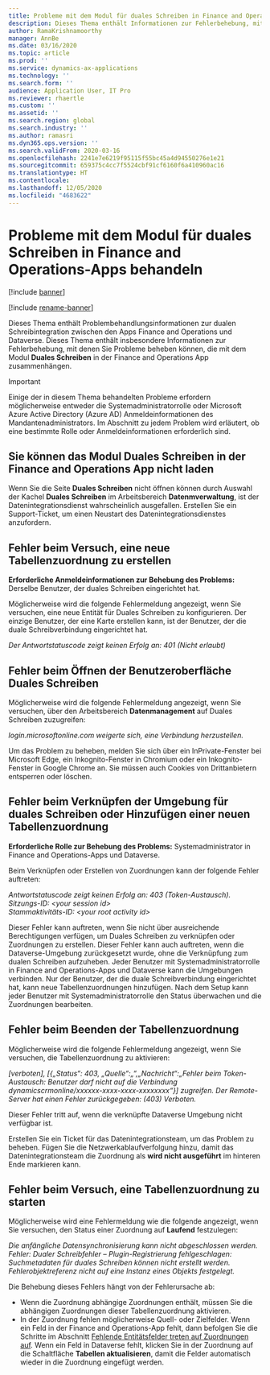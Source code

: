 ```yaml
---
title: Probleme mit dem Modul für duales Schreiben in Finance and Operations-Apps behandeln
description: Dieses Thema enthält Informationen zur Fehlerbehebung, mit denen Sie Probleme beheben können, die mit dem Modul Duales Schreiben in der Finance and Operations App zusammenhängen.
author: RamaKrishnamoorthy
manager: AnnBe
ms.date: 03/16/2020
ms.topic: article
ms.prod: ''
ms.service: dynamics-ax-applications
ms.technology: ''
ms.search.form: ''
audience: Application User, IT Pro
ms.reviewer: rhaertle
ms.custom: ''
ms.assetid: ''
ms.search.region: global
ms.search.industry: ''
ms.author: ramasri
ms.dyn365.ops.version: ''
ms.search.validFrom: 2020-03-16
ms.openlocfilehash: 2241e7e6219f95115f55bc45a4d94550276e1e21
ms.sourcegitcommit: 659375c4cc7f5524cbf91cf6160f6a410960ac16
ms.translationtype: HT
ms.contentlocale: 
ms.lasthandoff: 12/05/2020
ms.locfileid: "4683622"
---
```

# <a name="troubleshoot-issues-with-the-dual-write-module-in-finance-and-operations-apps"></a>Probleme mit dem Modul für duales Schreiben in Finance and Operations-Apps behandeln

[!include [banner](../../includes/banner.md)]

[!include [rename-banner](~/includes/cc-data-platform-banner.md)]

Dieses Thema enthält Problembehandlungsinformationen zur dualen Schreibintegration zwischen den Apps Finance and Operations und Dataverse. Dieses Thema enthält insbesondere Informationen zur Fehlerbehebung, mit denen Sie Probleme beheben können, die mit dem Modul **Duales Schreiben** in der Finance and Operations App zusammenhängen.

> [!IMPORTANT]
> Einige der in diesem Thema behandelten Probleme erfordern möglicherweise entweder die Systemadministratorrolle oder Microsoft Azure Active Directory (Azure AD) Anmeldeinformationen des Mandantenadministrators. Im Abschnitt zu jedem Problem wird erläutert, ob eine bestimmte Rolle oder Anmeldeinformationen erforderlich sind.

## <a name="you-cant-load-the-dual-write-module-in-a-finance-and-operations-app"></a>Sie können das Modul Duales Schreiben in der Finance and Operations App nicht laden

Wenn Sie die Seite **Duales Schreiben** nicht öffnen können durch Auswahl der Kachel **Duales Schreiben** im Arbeitsbereich **Datenmverwaltung**, ist der Datenintegrationsdienst wahrscheinlich ausgefallen. Erstellen Sie ein Support-Ticket, um einen Neustart des Datenintegrationsdienstes anzufordern.

## <a name="error-when-you-try-to-create-a-new-table-map"></a>Fehler beim Versuch, eine neue Tabellenzuordnung zu erstellen

**Erforderliche Anmeldeinformationen zur Behebung des Problems:** Derselbe Benutzer, der duales Schreiben eingerichtet hat.

Möglicherweise wird die folgende Fehlermeldung angezeigt, wenn Sie versuchen, eine neue Entität für Duales Schreiben zu konfigurieren. Der einzige Benutzer, der eine Karte erstellen kann, ist der Benutzer, der die duale Schreibverbindung eingerichtet hat.

*Der Antwortstatuscode zeigt keinen Erfolg an: 401 (Nicht erlaubt)*


## <a name="error-when-you-open-the-dual-write-user-interface"></a>Fehler beim Öffnen der Benutzeroberfläche Duales Schreiben

Möglicherweise wird die folgende Fehlermeldung angezeigt, wenn Sie versuchen, über den Arbeitsbereich **Datenmanagement** auf Duales Schreiben zuzugreifen:

*login.microsoftonline.com weigerte sich, eine Verbindung herzustellen.*

Um das Problem zu beheben, melden Sie sich über ein InPrivate-Fenster bei Microsoft Edge, ein Inkognito-Fenster in Chromium oder ein Inkognito-Fenster in Google Chrome an. Sie müssen auch Cookies von Drittanbietern entsperren oder löschen.

## <a name="error-when-you-link-the-environment-for-dual-write-or-add-a-new-table-mapping"></a>Fehler beim Verknüpfen der Umgebung für duales Schreiben oder Hinzufügen einer neuen Tabellenzuordnung

**Erforderliche Rolle zur Behebung des Problems:** Systemadministrator in Finance and Operations-Apps und Dataverse.

Beim Verknüpfen oder Erstellen von Zuordnungen kann der folgende Fehler auftreten:

*Antwortstatuscode zeigt keinen Erfolg an: 403 (Token-Austausch).<br> Sitzungs-ID: \<your session id\><br> Stammaktivitäts-ID: \<your root activity id\>*

Dieser Fehler kann auftreten, wenn Sie nicht über ausreichende Berechtigungen verfügen, um Duales Schreiben zu verknüpfen oder Zuordnungen zu erstellen. Dieser Fehler kann auch auftreten, wenn die Dataverse-Umgebung zurückgesetzt wurde, ohne die Verknüpfung zum dualen Schreiben aufzuheben. Jeder Benutzer mit Systemadministratorrolle in Finance and Operations-Apps und Dataverse kann die Umgebungen verbinden. Nur der Benutzer, der die duale Schreibverbindung eingerichtet hat, kann neue Tabellenzuordnungen hinzufügen. Nach dem Setup kann jeder Benutzer mit Systemadministratorrolle den Status überwachen und die Zuordnungen bearbeiten.

## <a name="error-when-you-stop-the-table-mapping"></a>Fehler beim Beenden der Tabellenzuordnung

Möglicherweise wird die folgende Fehlermeldung angezeigt, wenn Sie versuchen, die Tabellenzuordnung zu aktivieren:

*\[verboten\], \[{„Status“: 403, „Quelle“:„“,„Nachricht“:„Fehler beim Token-Austausch: Benutzer darf nicht auf die Verbindung dynamicscrmonline/xxxxxx-xxxx-xxxx-xxxxxxxx“}\] zugreifen. Der Remote-Server hat einen Fehler zurückgegeben: (403) Verboten.*

Dieser Fehler tritt auf, wenn die verknüpfte Dataverse Umgebung nicht verfügbar ist.

Erstellen Sie ein Ticket für das Datenintegrationsteam, um das Problem zu beheben. Fügen Sie die Netzwerkablaufverfolgung hinzu, damit das Datenintegrationsteam die Zuordnung als **wird nicht ausgeführt** im hinteren Ende markieren kann.

## <a name="error-while-trying-to-start-an-table-mapping"></a>Fehler beim Versuch, eine Tabellenzuordnung zu starten

Möglicherweise wird eine Fehlermeldung wie die folgende angezeigt, wenn Sie versuchen, den Status einer Zuordnung auf **Laufend** festzulegen:

*Die anfängliche Datensynchronisierung kann nicht abgeschlossen werden. Fehler: Dualer Schreibfehler – Plugin-Registrierung fehlgeschlagen: Suchmetadaten für duales Schreiben können nicht erstellt werden. Fehlerobjektreferenz nicht auf eine Instanz eines Objekts festgelegt.*

Die Behebung dieses Fehlers hängt von der Fehlerursache ab:

+ Wenn die Zuordnung abhängige Zuordnungen enthält, müssen Sie die abhängigen Zuordnungen dieser Tabellenzuordnung aktivieren.
+ In der Zuordnung fehlen möglicherweise Quell- oder Zielfelder. Wenn ein Feld in der Finance and Operations-App fehlt, dann befolgen Sie die Schritte im Abschnitt [Fehlende Entitätsfelder treten auf Zuordnungen auf](dual-write-troubleshooting-finops-upgrades.md#missing-entity-fields-issue-on-maps). Wenn ein Feld in Dataverse fehlt, klicken Sie in der Zuordnung auf die Schaltfläche **Tabellen aktualisieren**, damit die Felder automatisch wieder in die Zuordnung eingefügt werden.
